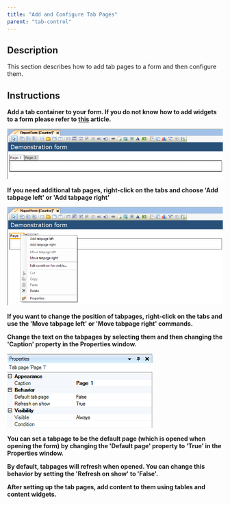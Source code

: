 ```yaml
---
title: "Add and Configure Tab Pages"
parent: "tab-control"
---
```

## Description

This section describes how to add tab pages to a form and then configure them.

## Instructions

 **Add a tab container to your form. If you do not know how to add widgets to a form please refer to [this](add-a-widget-to-a-form) article.**

![](attachments/2621477/2752732.png)

 **If you need additional tab pages, right-click on the tabs and choose 'Add tabpage left' or 'Add tabpage right'**

![](attachments/2621477/2752733.png)

 **If you want to change the position of tabpages, right-click on the tabs and use the 'Move tabpage left' or 'Move tabpage right' commands.**

 **Change the text on the tabpages by selecting them and then changing the 'Caption' property in the Properties window.**

![](attachments/2621477/2752730.png)

 **You can set a tabpage to be the default page (which is opened when opening the form) by changing the 'Default page' property to 'True' in the Properties window.**

 **By default, tabpages will refresh when opened. You can change this behavior by setting the 'Refresh on show' to 'False'.**

 **After setting up the tab pages, add content to them using tables and content widgets.**
